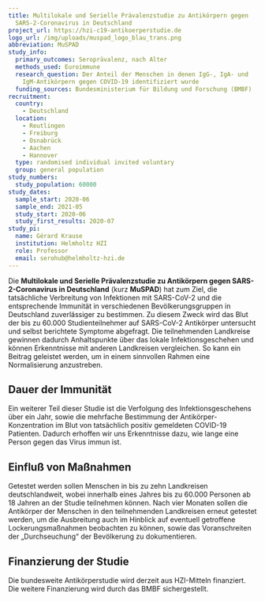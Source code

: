 ```yaml
---
title: Multilokale und Serielle Prävalenzstudie zu Antikörpern gegen
  SARS-2-Coronavirus in Deutschland
project_url: https://hzi-c19-antikoerperstudie.de
logo_url: /img/uploads/muspad_logo_blau_trans.png
abbreviation: MuSPAD
study_info:
  primary_outcomes: Seroprävalenz, nach Alter
  methods_used: Euroimmune
  research_question: Der Anteil der Menschen in denen IgG-, IgA- und
    IgM-Antikörpern gegen COVID-19 identifiziert wurde
  funding_sources: Bundesministerium für Bildung und Forschung (BMBF)
recruitment:
  country:
    - Deutschland
  location:
    - Reutlingen
    - Freiburg
    - Osnabrück
    - Aachen
    - Hannover
  type: randomised individual invited voluntary
  group: general population
study_numbers:
  study_population: 60000
study_dates:
  sample_start: 2020-06
  sample_end: 2021-05
  study_start: 2020-06
  study_first_results: 2020-07
study_pi:
  name: Gérard Krause
  institution: Helmholtz HZI
  role: Professor
  email: serohub@helmholtz-hzi.de
---
```

Die **Multilokale und Serielle Prävalenzstudie zu Antikörpern gegen SARS-2-Coronavirus in Deutschland** (kurz **MuSPAD**) hat zum Ziel, die tatsächliche Verbreitung von Infektionen mit SARS-CoV-2 und die entsprechende Immunität in verschiedenen Bevölkerungsgruppen in Deutschland zuverlässiger zu bestimmen. Zu diesem Zweck wird das Blut der bis zu 60.000 Studienteilnehmer auf SARS-CoV-2 Antikörper untersucht und selbst berichtete Symptome abgefragt. Die teilnehmenden Landkreise gewinnen dadurch Anhaltspunkte über das lokale Infektionsgeschehen und können Erkenntnisse mit anderen Landkreisen vergleichen. So kann ein Beitrag geleistet werden, um in einem sinnvollen Rahmen eine Normalisierung anzustreben.

## Dauer der Immunität
Ein weiterer Teil dieser Studie ist die Verfolgung des Infektionsgeschehens über ein Jahr, sowie die mehrfache Bestimmung der Antikörper-Konzentration im Blut von tatsächlich positiv gemeldeten COVID-19 Patienten. Dadurch erhoffen wir uns Erkenntnisse dazu, wie lange eine Person gegen das Virus immun ist.

## Einfluß von Maßnahmen
Getestet werden sollen Menschen in bis zu zehn Landkreisen deutschlandweit, wobei innerhalb eines Jahres bis zu 60.000 Personen ab 18 Jahren an der Studie teilnehmen können. Nach vier Monaten sollen die Antikörper der Menschen in den teilnehmenden Landkreisen erneut getestet werden, um die Ausbreitung auch im Hinblick auf eventuell getroffene Lockerungsmaßnahmen beobachten zu können, sowie das Voranschreiten der „Durchseuchung“ der Bevölkerung zu dokumentieren.

## Finanzierung der Studie
Die bundesweite Antikörperstudie wird derzeit aus HZI-Mitteln finanziert. Die weitere Finanzierung wird durch das BMBF sichergestellt.